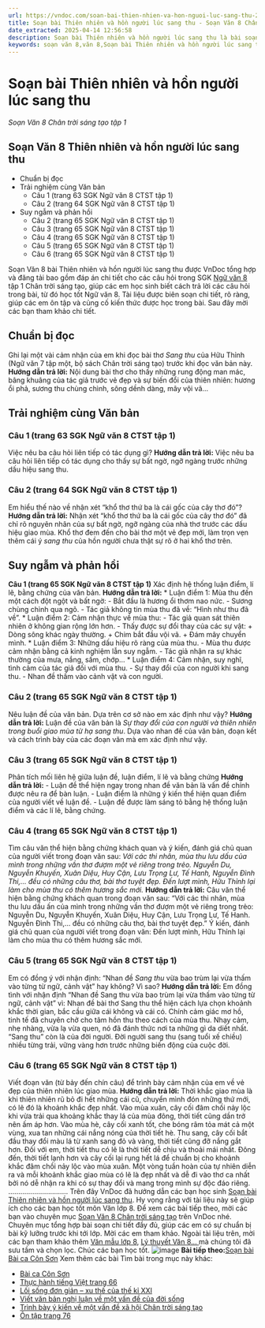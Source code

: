 ```yaml
---
url: https://vndoc.com/soan-bai-thien-nhien-va-hon-nguoi-luc-sang-thu-299444
title: Soạn bài Thiên nhiên và hồn người lúc sang thu - Soạn Văn 8 Chân trời sáng tạo tập 1 - VnDoc.com
date_extracted: 2025-04-14 12:56:58
description: Soạn bài Thiên nhiên và hồn người lúc sang thu là bài soạn bài mẫu thuộc chương trình Ngữ văn lớp 8 Chân trời sáng tạo, học kì 1. Mời các bạn cùng tham khảo bài soạn để chuẩn bị cho bài học sắp tới của mình.
keywords: soạn văn 8,văn 8,Soạn bài Thiên nhiên và hồn người lúc sang thu,ngữ văn 8,soan van 8,soạn văn lớp 8,giải văn 8,soạn văn 8 tập 1,soạn văn 8 Thiên nhiên và hồn người lúc sang thu,soạn Thiên nhiên và hồn người lúc sang thu,soạn văn 8 chân trời sáng tạo,văn 8 chân trời sáng tạo,ngữ văn 8 chân trời sáng tạo,Thiên nhiên và hồn người lúc sang thu,soạn bài Thiên nhiên và hồn người lúc sang thu lớp 8,soạn văn 8 ctst,soạn Thiên nhiên và hồn người lúc sang thu lớp 8
---
```


# Soạn bài Thiên nhiên và hồn người lúc sang thu
 _Soạn Văn 8 Chân trời sáng tạo tập 1_
## Soạn Văn 8 Thiên nhiên và hồn người lúc sang thu
  * Chuẩn bị đọc
  * Trải nghiệm cùng Văn bản
    * Câu 1 \(trang 63 SGK Ngữ văn 8 CTST tập 1\)
    * Câu 2 \(trang 64 SGK Ngữ văn 8 CTST tập 1\)
  * Suy ngẫm và phản hồi
    * Câu 2 \(trang 65 SGK Ngữ văn 8 CTST tập 1\)
    * Câu 3 \(trang 65 SGK Ngữ văn 8 CTST tập 1\)
    * Câu 4 \(trang 65 SGK Ngữ văn 8 CTST tập 1\)
    * Câu 5 \(trang 65 SGK Ngữ văn 8 CTST tập 1\)
    * Câu 6 \(trang 65 SGK Ngữ văn 8 CTST tập 1\)

Soạn Văn 8 bài Thiên nhiên và hồn người lúc sang thu được VnDoc tổng hợp và đăng tải bao gồm đáp án chi tiết cho các câu hỏi trong SGK [Ngữ văn 8](<https://vndoc.com/ngu-van-lop8>) tập 1 Chân trời sáng tạo, giúp các em học sinh biết cách trả lời các câu hỏi trong bài, từ đó học tốt Ngữ văn 8. Tài liệu được biên soạn chi tiết, rõ ràng, giúp các em ôn tập và củng cố kiến thức được học trong bài. Sau đây mời các bạn tham khảo chi tiết.
## **Chuẩn bị đọc**
Ghi lại một vài cảm nhận của em khi đọc bài thơ _Sang thu_ của Hữu Thỉnh \(Ngữ văn 7 tập một, bộ  sách Chân trời sáng tạo\) trước khi đọc văn bản này.
**Hướng dẫn trả lời:**
Nội dung bài thơ cho thấy những rung động man mác, bâng khuâng của tác giả trước vẻ đẹp và sự biến đổi của thiên nhiên: hương ổi phả, sương thu chùng chình, sông dềnh dàng, mây vội vã…
## **Trải nghiệm cùng Văn bản**
### **Câu 1 \(trang 63 SGK Ngữ văn 8 CTST tập 1\)**
Việc nêu ba câu hỏi liên tiếp có tác dụng gì?
**Hướng dẫn trả lời:**
Việc nêu ba câu hỏi liên tiếp có tác dụng cho thấy sự bất ngờ, ngỡ ngàng trước những dấu hiệu sang thu.
### **Câu 2 \(trang 64 SGK Ngữ văn 8 CTST tập 1\)**
Em hiểu thế nào về nhận xét “khổ thơ thứ ba là cái gốc của cây thơ đó”?
**Hướng dẫn trả lời:**
Nhận xét “khổ thơ thứ ba là cái gốc của cây thơ đó” đã chỉ rõ nguyên nhân của sự bất ngờ, ngỡ ngàng của nhà thơ trước các dấu hiệu giao mùa. Khổ thơ đem đến cho bài thơ một vẻ đẹp mới, làm trọn vẹn thêm cái ý _sang thu_ của hồn người chưa thật sự rõ ở hai khổ thơ trên.
## **Suy ngẫm và phản hồi**
**Câu 1 \(trang 65 SGK Ngữ văn 8 CTST tập 1\)**
Xác định hệ thống luận điểm, lí lẽ, bằng chứng của văn bản.
**Hướng dẫn trả lời:**
\* Luận điểm 1: Mùa thu đến một cách đột ngột và bất ngờ:
\- Bắt đầu là hương ổi thơm nao nức.
\- Sương chùng chình qua ngõ.
\- Tác giả không tin mùa thu đã về: “Hình như thu đã về”.
\* Luận điểm 2: Cảm nhận thực về mùa thu:
\- Tác giả quan sát thiên nhiên ở không gian rộng lớn hơn.
\- Thấy được sự đổi thay của các sự vật:
\+ Dòng sông khác ngày thường.
\+ Chim bắt đầu vội vã.
\+ Đám mây chuyển mình.
\* Luận điểm 3: Những dấu hiệu rõ ràng của mùa thu.
\- Mùa thu được cảm nhận bằng cả kinh nghiệm lẫn suy ngẫm.
\- Tác giả nhận ra sự khác thường của mưa, nắng, sấm, chớp...
\* Luận điểm 4: Cảm nhận, suy nghĩ, tình cảm của tác giả đối với mùa thu.
\- Sự thay đổi của con người khi sang thu.
\- Nhan đề thấm vào cảnh vật và con người.
### **Câu 2 \(trang 65 SGK Ngữ văn 8 CTST tập 1\)**
Nêu luận đề của văn bản. Dựa trên cơ sở nào em xác định như vậy?
**Hướng dẫn trả lời:**
Luận đề của văn bản là _Sự thay đổi của con người và thiên nhiên trong buổi giao mùa từ hạ sang thu_. Dựa vào nhan đề của văn bản, đoạn kết và cách trình bày của các đoạn văn mà em xác định như vậy.
### **Câu 3 \(trang 65 SGK Ngữ văn 8 CTST tập 1\)**
Phân tích mối liên hệ giữa luận đề, luận điểm, lí lẽ và bằng chứng
**Hướng dẫn trả lời:**
\- Luận đề thể hiện ngay trong nhan đề văn bản là vấn đề chính được nêu ra để bàn luận.
\- Luận điểm là những ý kiến thể hiện quan điểm của người viết về luận đề.
\- Luận đề được làm sáng tỏ bằng hệ thống luận điểm và các lí lẽ, bằng chứng.
### **Câu 4 \(trang 65 SGK Ngữ văn 8 CTST tập 1\)**
Tìm câu văn thể hiện bằng chứng khách quan và ý kiến, đánh giá chủ quan của người viết trong đoạn văn sau:
_Với các thi nhân, mùa thu lưu dấu của mình trong những vần thơ đượm một vẻ riêng trong trẻo. Nguyễn Du, Nguyễn Khuyến, Xuân Diệu, Huy Cận, Lưu Trọng Lư, Tế Hanh, Nguyễn Đình Thi,… đều có những câu thơ, bài thơ tuyệt đẹp. Đến lượt mình, Hữu Thỉnh lại làm cho mùa thu có thêm hương sắc mới._
**Hướng dẫn trả lời:**
Câu văn thể hiện bằng chứng khách quan trong đoạn văn sau: “Với các thi nhân, mùa thu lưu dấu ấn của mình trong những vần thơ đượm một vẻ riêng trong trẻo: Nguyễn Du, Nguyễn Khuyến, Xuân Diệu, Huy Cận, Lưu Trọng Lư, Tế Hanh. Nguyễn Đình Thi,... đều có những câu thơ, bài thơ tuyệt đẹp.”
Ý kiến, đánh giá chủ quan của người viết trong đoạn văn: Đến lượt mình, Hữu Thỉnh lại làm cho mùa thu có thêm hương sắc mới.
### **Câu 5 \(trang 65 SGK Ngữ văn 8 CTST tập 1\)**
Em có đồng ý với nhận định: “Nhan đề _Sang thu_ vừa bao trùm lại vừa thấm vào từng từ ngữ, cảnh vật” hay không? Vì sao?
**Hướng dẫn trả lời:**
Em đồng tình với nhận định “Nhan đề Sang thu vừa bao trùm lại vừa thấm vào từng từ ngữ, cảnh vật” vì:
Nhan đề bài thơ Sang thu thể hiện cách lựa chọn khoảnh khắc thời gian, bắc cầu giữa cái không và cái có. Chính cảm giác mơ hồ, tinh tế đã chuyên chở cho tâm hồn thu theo cách của mùa thu. Nhạy cảm, nhẹ nhàng, vừa lạ vừa quen, nó đã đánh thức nơi ta những gì da diết nhất. “Sang thu” còn là của đời người. Đời người sang thu \(sang tuổi xế chiều\) nhiều từng trải, vững vàng hơn trước những biến động của cuộc đời.
### **Câu 6 \(trang 65 SGK Ngữ văn 8 CTST tập 1\)**
Viết đoạn văn \(từ bảy đến chín câu\) để trình bày cảm nhận của em về vẻ đẹp của thiên nhiên lúc giao mùa.
**Hướng dẫn trả lời:**
Thời khắc giao mùa là khi thiên nhiên rũ bỏ đi hết những cái cũ, chuyển mình đón những thứ mới, có lẽ đó là khoảnh khắc đẹp nhất. Vào mùa xuân, cây cối đâm chồi nảy lộc khi vừa trải qua khoảng khắc thay lá của mùa đông, thời tiết cũng dần trở nên ấm áp hơn. Vào mùa hè, cây cối xanh tốt, che bóng râm tỏa mát cả một vùng, xua tan những cái nắng nóng của thời tiết hè. Thu sang, cây cối bắt đầu thay đổi màu lá từ xanh sang đỏ và vàng, thời tiết cũng đỡ nắng gắt hơn. Đối với em, thời tiết thu có lẽ là thời tiết dễ chịu và thoải mái nhất. Đông đến, thời tiết lạnh hơn và cây cối lại rụng hết lá để chuẩn bị cho khoảnh khắc đâm chồi nảy lộc vào mùa xuân. Một vòng tuần hoàn của tự nhiên diễn ra và mỗi khoảnh khắc giao mùa có lẽ là đẹp nhất và dễ đi vào thơ ca nhất bởi nó dễ nhận ra khi có sự thay đổi và mang trong mình sự độc đáo riêng.
..............................
Trên đây VnDoc đã hướng dẫn các bạn học sinh [Soạn bài Thiên nhiên và hồn người lúc sang thu](<https://vndoc.com/soan-bai-thien-nhien-va-hon-nguoi-luc-sang-thu-299444>). Hy vọng rằng với tài liệu này sẽ giúp ích cho các bạn học tốt môn Văn lớp 8. Để xem các bài tiếp theo, mời các bạn vào chuyên mục [Soạn Văn 8 Chân trời sáng tạo](<https://vndoc.com/ngu-van-8-chan-troi-sang-tao>) trên VnDoc nhé. Chuyên mục tổng hợp bài soạn chi tiết đầy đủ, giúp các em có sự chuẩn bị bài kỹ lưỡng trước khi tới lớp. Mời các em tham khảo.
Ngoài tài liệu trên, mời các bạn tham khảo thêm [Văn mẫu lớp 8](<https://vndoc.com/van-mau-lop8>), [Lý thuyết Văn 8... ](<https://vndoc.com/ly-thuyet-ngu-van8>)mà chúng tôi đã sưu tầm và chọn lọc. Chúc các bạn học tốt.
![image](https://i.vdoc.vn/data/image/2022/08/26/ban-tay.svg) **Bài tiếp theo:**[Soạn bài Bài ca Côn Sơn](<https://vndoc.com/soan-bai-bai-ca-con-son-299448>)
Xem thêm các bài Tìm bài trong mục này khác:
  * [Bài ca Côn Sơn](</soan-bai-bai-ca-con-son-299448>)
  * [Thực hành tiếng Việt trang 66 ](</soan-bai-thuc-hanh-tieng-viet-trang-66-299452>)
  * [Lối sống đơn giản – xu thế của thế kỉ XXI](</soan-bai-loi-song-don-gian-xu-the-cua-the-ki-xxi-299542>)
  * [Viết văn bản nghị luận về một vấn đề của đời sống](</soan-bai-viet-van-ban-nghi-luan-ve-mot-van-de-cua-doi-song-299552>)
  * [Trình bày ý kiến về một vấn đề xã hội Chân trời sáng tạo](</soan-bai-trinh-bay-y-kien-ve-mot-van-de-xa-hoi-chan-troi-sang-tao-299553>)
  * [Ôn tập trang 76](</soan-bai-on-tap-trang-76-tap-1-chan-troi-sang-tao-299555>)


